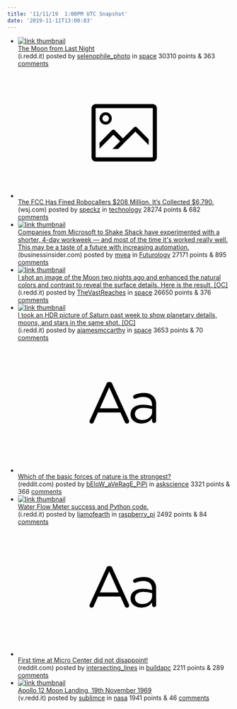 ```yaml
---
title: '11/11/19  1:00PM UTC Snapshot'
date: '2019-11-11T13:00:03'
---
```

<ul>
<li><a href='https://i.redd.it/2rd1cahx8vx31.jpg'><img src='https://b.thumbs.redditmedia.com/51QP_zugH1e76z6pw_9qymb3vFopv98v1YkWX8UoKuE.jpg' alt='link thumbnail'></a><div><div class='linkTitle'><a href='https://i.redd.it/2rd1cahx8vx31.jpg'>The Moon from Last Night</a></div>(i.redd.it) posted by <a href='https://www.reddit.com/user/selenophile_photo'>selenophile_photo</a> in <a href='https://www.reddit.com/r/space'>space</a> 30310 points & 363 <a href='https://www.reddit.com/r/space/comments/dubtkv/the_moon_from_last_night/'>comments</a></div></li>

<li><a href='https://www.wsj.com/articles/the-fcc-has-fined-robocallers-208-million-its-collected-6-790-11553770803'><svg version='1.1' viewBox='-34 -14 104 64' preserveAspectRatio='xMidYMid meet' xmlns='http://www.w3.org/2000/svg' xmlns:xlink='http://www.w3.org/1999/xlink'>
    <title>link thumbnail</title>
    <path d='M32,4H4A2,2,0,0,0,2,6V30a2,2,0,0,0,2,2H32a2,2,0,0,0,2-2V6A2,2,0,0,0,32,4ZM4,30V6H32V30Z'></path>
    <path d='M8.92,14a3,3,0,1,0-3-3A3,3,0,0,0,8.92,14Zm0-4.6A1.6,1.6,0,1,1,7.33,11,1.6,1.6,0,0,1,8.92,9.41Z'></path>
    <path d='M22.78,15.37l-5.4,5.4-4-4a1,1,0,0,0-1.41,0L5.92,22.9v2.83l6.79-6.79L16,22.18l-3.75,3.75H15l8.45-8.45L30,24V21.18l-5.81-5.81A1,1,0,0,0,22.78,15.37Z'></path>
</svg></a><div><div class='linkTitle'><a href='https://www.wsj.com/articles/the-fcc-has-fined-robocallers-208-million-its-collected-6-790-11553770803'>The FCC Has Fined Robocallers $208 Million. It’s Collected $6,790.</a></div>(wsj.com) posted by <a href='https://www.reddit.com/user/speckz'>speckz</a> in <a href='https://www.reddit.com/r/technology'>technology</a> 28274 points & 682 <a href='https://www.reddit.com/r/technology/comments/dudaag/the_fcc_has_fined_robocallers_208_million_its/'>comments</a></div></li>

<li><a href='https://www.businessinsider.com/microsoft-shake-shack-4-day-work-week-productivity-life-balance-2019-11'><img src='https://b.thumbs.redditmedia.com/rUsXJD39Oz0SyGV5xv_s2GVfRqGJ2SHEdHOIU8CFRTM.jpg' alt='link thumbnail'></a><div><div class='linkTitle'><a href='https://www.businessinsider.com/microsoft-shake-shack-4-day-work-week-productivity-life-balance-2019-11'>Companies from Microsoft to Shake Shack have experimented with a shorter, 4-day workweek — and most of the time it's worked really well. This may be a taste of a future with increasing automation.</a></div>(businessinsider.com) posted by <a href='https://www.reddit.com/user/mvea'>mvea</a> in <a href='https://www.reddit.com/r/Futurology'>Futurology</a> 27171 points & 895 <a href='https://www.reddit.com/r/Futurology/comments/duhv8n/companies_from_microsoft_to_shake_shack_have/'>comments</a></div></li>

<li><a href='https://i.redd.it/cfef0y5o4yx31.jpg'><img src='https://b.thumbs.redditmedia.com/CQYOToqHgYwpfW0vS4OumrlWNbe8cTWYCloEfBOW8VA.jpg' alt='link thumbnail'></a><div><div class='linkTitle'><a href='https://i.redd.it/cfef0y5o4yx31.jpg'>I shot an image of the Moon two nights ago and enhanced the natural colors and contrast to reveal the surface details. Here is the result. [OC]</a></div>(i.redd.it) posted by <a href='https://www.reddit.com/user/TheVastReaches'>TheVastReaches</a> in <a href='https://www.reddit.com/r/space'>space</a> 26650 points & 376 <a href='https://www.reddit.com/r/space/comments/dujpnq/i_shot_an_image_of_the_moon_two_nights_ago_and/'>comments</a></div></li>

<li><a href='https://i.redd.it/a0petghnfvx31.jpg'><img src='https://b.thumbs.redditmedia.com/tdjeuojs-DyKUkRzZZZ6qsxVnpTgyLt2fvueRu-yTBA.jpg' alt='link thumbnail'></a><div><div class='linkTitle'><a href='https://i.redd.it/a0petghnfvx31.jpg'>I took an HDR picture of Saturn past week to show planetary details, moons, and stars in the same shot. [OC]</a></div>(i.redd.it) posted by <a href='https://www.reddit.com/user/ajamesmccarthy'>ajamesmccarthy</a> in <a href='https://www.reddit.com/r/space'>space</a> 3653 points & 70 <a href='https://www.reddit.com/r/space/comments/duc9v8/i_took_an_hdr_picture_of_saturn_past_week_to_show/'>comments</a></div></li>

<li><a href='https://www.reddit.com/r/askscience/comments/duby1z/which_of_the_basic_forces_of_nature_is_the/'><svg version='1.1' viewBox='-34 -12 104 64' preserveAspectRatio='xMidYMid slice' xmlns='http://www.w3.org/2000/svg' xmlns:xlink='http://www.w3.org/1999/xlink'>
    <title>text link thumbnail</title>
    <path d='M12.19,8.84a1.45,1.45,0,0,0-1.4-1h-.12a1.46,1.46,0,0,0-1.42,1L1.14,26.56a1.29,1.29,0,0,0-.14.59,1,1,0,0,0,1,1,1.12,1.12,0,0,0,1.08-.77l2.08-4.65h11l2.08,4.59a1.24,1.24,0,0,0,1.12.83,1.08,1.08,0,0,0,1.08-1.08,1.64,1.64,0,0,0-.14-.57ZM6.08,20.71l4.59-10.22,4.6,10.22Z'>
    </path>
    <path d='M32.24,14.78A6.35,6.35,0,0,0,27.6,13.2a11.36,11.36,0,0,0-4.7,1,1,1,0,0,0-.58.89,1,1,0,0,0,.94.92,1.23,1.23,0,0,0,.39-.08,8.87,8.87,0,0,1,3.72-.81c2.7,0,4.28,1.33,4.28,3.92v.5a15.29,15.29,0,0,0-4.42-.61c-3.64,0-6.14,1.61-6.14,4.64v.05c0,2.95,2.7,4.48,5.37,4.48a6.29,6.29,0,0,0,5.19-2.48V26.9a1,1,0,0,0,1,1,1,1,0,0,0,1-1.06V19A5.71,5.71,0,0,0,32.24,14.78Zm-.56,7.7c0,2.28-2.17,3.89-4.81,3.89-1.94,0-3.61-1.06-3.61-2.86v-.06c0-1.8,1.5-3,4.2-3a15.2,15.2,0,0,1,4.22.61Z'>
    </path>
</svg></a><div><div class='linkTitle'><a href='https://www.reddit.com/r/askscience/comments/duby1z/which_of_the_basic_forces_of_nature_is_the/'>Which of the basic forces of nature is the strongest?</a></div>(reddit.com) posted by <a href='https://www.reddit.com/user/bEloW_aVeRagE_PiPi'>bEloW_aVeRagE_PiPi</a> in <a href='https://www.reddit.com/r/askscience'>askscience</a> 3321 points & 368 <a href='https://www.reddit.com/r/askscience/comments/duby1z/which_of_the_basic_forces_of_nature_is_the/'>comments</a></div></li>

<li><a href='https://i.redd.it/qz5cb6wxhvx31.png'><img src='https://b.thumbs.redditmedia.com/2PgLdoN4AYVZV1LmalIvrcZ8sgeRfR__2hHsVbkk-wE.jpg' alt='link thumbnail'></a><div><div class='linkTitle'><a href='https://i.redd.it/qz5cb6wxhvx31.png'>Water Flow Meter success and Python code.</a></div>(i.redd.it) posted by <a href='https://www.reddit.com/user/liamofearth'>liamofearth</a> in <a href='https://www.reddit.com/r/raspberry_pi'>raspberry_pi</a> 2492 points & 84 <a href='https://www.reddit.com/r/raspberry_pi/comments/duce39/water_flow_meter_success_and_python_code/'>comments</a></div></li>

<li><a href='https://www.reddit.com/r/buildapc/comments/ducw9z/first_time_at_micro_center_did_not_disappoint/'><svg version='1.1' viewBox='-34 -12 104 64' preserveAspectRatio='xMidYMid slice' xmlns='http://www.w3.org/2000/svg' xmlns:xlink='http://www.w3.org/1999/xlink'>
    <title>text link thumbnail</title>
    <path d='M12.19,8.84a1.45,1.45,0,0,0-1.4-1h-.12a1.46,1.46,0,0,0-1.42,1L1.14,26.56a1.29,1.29,0,0,0-.14.59,1,1,0,0,0,1,1,1.12,1.12,0,0,0,1.08-.77l2.08-4.65h11l2.08,4.59a1.24,1.24,0,0,0,1.12.83,1.08,1.08,0,0,0,1.08-1.08,1.64,1.64,0,0,0-.14-.57ZM6.08,20.71l4.59-10.22,4.6,10.22Z'>
    </path>
    <path d='M32.24,14.78A6.35,6.35,0,0,0,27.6,13.2a11.36,11.36,0,0,0-4.7,1,1,1,0,0,0-.58.89,1,1,0,0,0,.94.92,1.23,1.23,0,0,0,.39-.08,8.87,8.87,0,0,1,3.72-.81c2.7,0,4.28,1.33,4.28,3.92v.5a15.29,15.29,0,0,0-4.42-.61c-3.64,0-6.14,1.61-6.14,4.64v.05c0,2.95,2.7,4.48,5.37,4.48a6.29,6.29,0,0,0,5.19-2.48V26.9a1,1,0,0,0,1,1,1,1,0,0,0,1-1.06V19A5.71,5.71,0,0,0,32.24,14.78Zm-.56,7.7c0,2.28-2.17,3.89-4.81,3.89-1.94,0-3.61-1.06-3.61-2.86v-.06c0-1.8,1.5-3,4.2-3a15.2,15.2,0,0,1,4.22.61Z'>
    </path>
</svg></a><div><div class='linkTitle'><a href='https://www.reddit.com/r/buildapc/comments/ducw9z/first_time_at_micro_center_did_not_disappoint/'>First time at Micro Center did not disappoint!</a></div>(reddit.com) posted by <a href='https://www.reddit.com/user/intersecting_lines'>intersecting_lines</a> in <a href='https://www.reddit.com/r/buildapc'>buildapc</a> 2211 points & 289 <a href='https://www.reddit.com/r/buildapc/comments/ducw9z/first_time_at_micro_center_did_not_disappoint/'>comments</a></div></li>

<li><a href='https://v.redd.it/b5v0qxfd7vx31'><img src='https://b.thumbs.redditmedia.com/rHzcbnBPjMpq4AAdUvRw6sbLxnQLKNksjIGa39eLUMw.jpg' alt='link thumbnail'></a><div><div class='linkTitle'><a href='https://v.redd.it/b5v0qxfd7vx31'>Apollo 12 Moon Landing, 19th November 1969</a></div>(v.redd.it) posted by <a href='https://www.reddit.com/user/sublimce'>sublimce</a> in <a href='https://www.reddit.com/r/nasa'>nasa</a> 1941 points & 46 <a href='https://www.reddit.com/r/nasa/comments/dubzo5/apollo_12_moon_landing_19th_november_1969/'>comments</a></div></li>

</ul>
